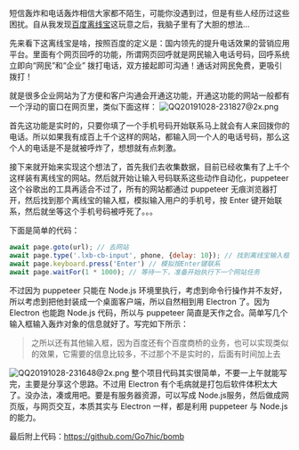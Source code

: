 短信轰炸和电话轰炸相信大家都不陌生，可能你没遇到过，但是有些人经历过这些困扰。自从我发现[百度离线宝](https://lxb.baidu.com/lxb/index.html?fromu=http%3A%2F%2Flxbjs.baidu.com%2F)这玩意之后，我脑子里有了大胆的想法...

先来看下这离线宝是啥，按照百度的定义是：国内领先的提升电话效果的营销应用平台。里面有个网页回呼的功能，所谓网页回呼就是网民输入电话号码，回呼系统立即向“网民”和“企业” 拨打电话，双方接起即可沟通！通话对网民免费，更吸引拨打！

就是很多企业网站为了方便和客户沟通会开通这功能，开通这功能的网站一般都有一个浮动的窗口在网页里，类似下面这样：
![QQ20191028-231827@2x.png](https://i.loli.net/2019/10/28/CGpQ2V4ul5h1ar9.png)


首先这功能是实时的，只要你填了一个手机号码开始联系马上就会有人来回拨你的电话。所以如果我有成百上千个这样的网站，都输入同一个人的电话号码，那么这个人的电话是不是就被呼炸了，想想就有点刺激。

接下来就开始来实现这个想法了，首先我们去收集数据，目前已经收集有了上千个这样装有离线宝的网站。然后就开始让输入号码联系这些动作自动化，puppeteer 这个谷歌出的工具再适合不过了，所有的网站都通过 puppeteer 无痕浏览器打开，然后找到那个离线宝的输入框，模拟输入用户的手机号，按 Enter 键开始联系，然后就坐等这个手机号码被呼死了。。。

下面是简单的代码：

```js
await page.goto(url); // 去网站
await page.type('.lxb-cb-input', phone, {delay: 10}); // 找到离线宝输入框，模拟输入用户手机号码
await page.keyboard.press('Enter') // 模拟按Enter键联系
await page.waitFor(1 * 1000); // 等待一下，准备开始执行下一个网站任务
```

不过因为 puppeteer 只能在 Node.js 环境里执行，考虑到命令行操作并不友好，所以考虑到把他封装成一个桌面客户端，所以自然相到用 Electron 了。因为 Electron 也能跑 Node.js 代码，所以与 puppeteer 简直是天作之合。简单写几个输入框输入轰炸对象的信息就好了。写完如下所示：
> 之所以还有其他输入框，因为百度还有个百度商桥的业务，也可以实现类似的效果，它需要的信息比较多，不过那个不是实时的，后面有时间加上去

![QQ20191028-231648@2x.png](https://i.loli.net/2019/10/28/NYqjVwoGxRZmn1O.png)
整个项目代码其实很简单，不要一上午就能写完，主要是分享这个思路。不过用 Electron 有个毛病就是打包后软件体积太大了。没办法，凑或用吧。要是有服务器资源，可以写成 Node.js服务，然后做成网页版，与网页交互，本质其实与 Electron 一样，都是利用 puppeteer 与 Node.js 的能力。

最后附上代码：https://github.com/Go7hic/bomb
